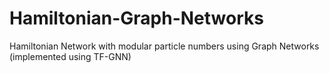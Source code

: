 # Hamiltonian-Graph-Networks
Hamiltonian Network with modular particle numbers using Graph Networks (implemented using TF-GNN)

